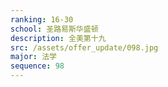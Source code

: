```yaml
---
ranking: 16-30
school: 圣路易斯华盛顿
description: 全美第十九
src: /assets/offer_update/098.jpg
major: 法学
sequence: 98
---
```

